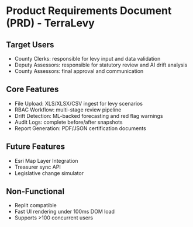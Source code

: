 # Product Requirements Document (PRD) - TerraLevy

## Target Users
- County Clerks: responsible for levy input and data validation
- Deputy Assessors: responsible for statutory review and AI drift analysis
- County Assessors: final approval and communication

## Core Features
- File Upload: XLS/XLSX/CSV ingest for levy scenarios
- RBAC Workflow: multi-stage review pipeline
- Drift Detection: ML-backed forecasting and red flag warnings
- Audit Logs: complete before/after snapshots
- Report Generation: PDF/JSON certification documents

## Future Features
- Esri Map Layer Integration
- Treasurer sync API
- Legislative change simulator

## Non-Functional
- Replit compatible
- Fast UI rendering under 100ms DOM load
- Supports >100 concurrent users